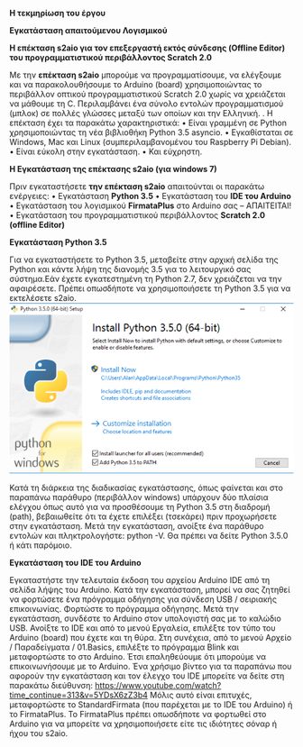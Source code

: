﻿**Η τεκμηρίωση του έργου**

**Εγκατάσταση απαιτούμενου Λογισμικού**

**Η επέκταση s2aio για τον επεξεργαστή εκτός σύνδεσης (Offline Editor) του προγραμματιστικού περιβάλλοντος Scratch 2.0**

Με την **επέκταση s2aio** μπορούμε να προγραμματίσουμε, να ελέγξουμε και να παρακολουθήσουμε το Arduino (board) χρησιμοποιώντας το περιβάλλον οπτικού προγραμματιστικού Scratch 2.0 χωρίς να χρειάζεται να μάθουμε τη C. Περιλαμβάνει ένα σύνολο εντολών προγραμματισμού (μπλοκ) σε πολλές γλώσσες μεταξύ των οποίων και την Ελληνική. .
Η επέκταση έχει τα παρακάτω χαρακτηριστικά:
    • Είναι γραμμένη σε Python χρησιμοποιώντας τη νέα βιβλιοθήκη Python 3.5 asyncio.
    • Εγκαθίσταται σε Windows, Mac και Linux (συμπεριλαμβανομένου του Raspberry Pi Debian).
    • Είναι εύκολη στην εγκατάσταση.
    • Και εύχρηστη.

**H Εγκατάσταση της επέκτασης s2aio (για windows 7)**

Πριν εγκαταστήσετε **την επέκταση s2aio** απαιτούνται οι παρακάτω ενέργειες:
    • Εγκατάσταση **Python 3.5**
    • Εγκατάσταση του **IDE του Arduino**
    • Εγκατάσταση του λογισμικού **FirmataPlus** στο Arduino σας – ΑΠΑΙΤΕΙΤΑΙ!
    • Εγκατάσταση του προγραμματιστικού περιβάλλοντος **Scratch 2.0 (offline Editor)**

**Εγκατάσταση Python 3.5**

Για να εγκαταστήσετε το Python 3.5, μεταβείτε στην αρχική σελίδα της Python και κάντε λήψη της διανομής 3.5 για το λειτουργικό σας σύστημα.Εάν έχετε εγκατεστημένη τη Python 2.7, δεν χρειάζεται να την αφαιρέσετε. Πρέπει οπωσδήποτε να χρησιμοποιήσετε τη Python 3.5 για να εκτελέσετε s2aio.
![Github Robuino](/images/1.png)

Κατά τη διάρκεια της διαδικασίας εγκατάστασης, όπως φαίνεται και στο παραπάνω παράθυρο (περιβάλλον windows) υπάρχουν δύο πλαίσια ελέγχου όπως αυτό για να προσθέσουμε τη Python 3.5 στη διαδρομή (path), βεβαιωθείτε ότι τα έχετε επιλέξει (τσεκάρει) πριν προχωρήσετε στην εγκατάσταση.  Μετά την εγκατάσταση, ανοίξτε ένα παράθυρο εντολών και πληκτρολογήστε: python -V. Θα πρέπει να δείτε Python 3.5.0 ή κάτι παρόμοιο.

**Εγκατάσταση του IDE του Arduino**

Εγκαταστήστε την τελευταία έκδοση του αρχείου Arduino IDE από τη σελίδα λήψης του Arduino. Κατά την εγκατάσταση, μπορεί να σας ζητηθεί να φορτώσετε ένα πρόγραμμα οδήγησης για σύνδεση USB / σειριακής επικοινωνίας. Φορτώστε το πρόγραμμα οδήγησης.
Μετά την εγκατάσταση, συνδέστε το Arduino στον υπολογιστή σας με το καλώδιο USB.
Ανοίξτε το IDE και από το μενού Εργαλεία, επιλέξτε τον τύπο του Arduino (board) που έχετε και τη θύρα.
Στη συνέχεια, από το μενού Αρχείο / Παραδείγματα / 01.Basics, επιλέξτε το πρόγραμμα Blink και μεταφορτώστε το στο Arduino. Έτσι επαληθεύουμε ότι μπορούμε να επικοινωνήσουμε με το Arduino.
Ένα χρήσιμο βίντεο για τα παραπάνω που αφορούν την εγκατάσταση και τον έλεγχο του IDE μπορείτε να δείτε στη παρακάτω διεύθυνση:
https://www.youtube.com/watch?time_continue=313&v=5YDsX6zZ3b4 
Μόλις αυτό είναι επιτυχές, μεταφορτώστε το StandardFirmata (που παρέχεται με το IDE του Arduino) ή το FirmataPlus. 
Το FirmataPlus πρέπει οπωσδήποτε να φορτωθεί στο Arduino για να μπορείτε να χρησιμοποιήσετε είτε τις ιδιότητες σόναρ ή ήχου του s2aio.
